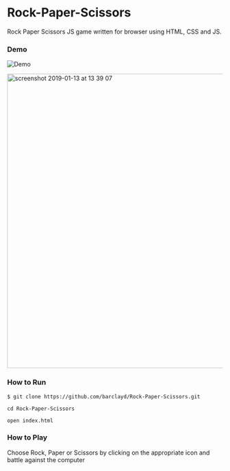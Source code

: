 # Rock-Paper-Scissors
Rock Paper Scissors JS game written for browser using HTML, CSS and JS.

### Demo

![Demo](https://user-images.githubusercontent.com/39765499/51086016-0c648600-1739-11e9-8fac-413548db329e.gif)

<img width="688" alt="screenshot 2019-01-13 at 13 39 07" src="https://user-images.githubusercontent.com/39765499/51086014-0a022c00-1739-11e9-9b06-c5123bd53a20.png">

### How to Run

```
$ git clone https://github.com/barclayd/Rock-Paper-Scissors.git

cd Rock-Paper-Scissors

open index.html
```

### How to Play

Choose Rock, Paper or Scissors by clicking on the appropriate icon and battle against the computer
